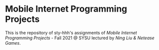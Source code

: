 # Mobile Internet Programming Projects

This is the repository of sty-hhh's assignments of *Mobile Internet Programming Projects* - Fall 2021 @ SYSU lectured by *Ning Liu & Netease Games*. 

